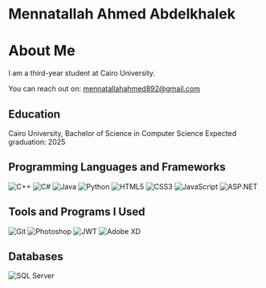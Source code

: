 # Mennatallah Ahmed Abdelkhalek

# About Me

I am a third-year student at Cairo University.

You can reach out on: mennatallahahmed892@gmail.com
## Education

Cairo University, Bachelor of Science in Computer Science 
Expected graduation: 2025

## Programming Languages and Frameworks

![C++](https://img.shields.io/badge/C++-00599C?style=flat&logo=c%2B%2B&logoColor=white)
![C#](https://img.shields.io/badge/C%23-239120?style=flat&logo=c-sharp&logoColor=white)
![Java](https://img.shields.io/badge/Java-ED8B00?style=flat&logo=java&logoColor=white)
![Python](https://img.shields.io/badge/Python-3776AB?style=flat&logo=python&logoColor=white)
![HTML5](https://img.shields.io/badge/HTML5-E34F26?style=flat&logo=html5&logoColor=white)
![CSS3](https://img.shields.io/badge/CSS3-1572B6?style=flat&logo=css3&logoColor=white)
![JavaScript](https://img.shields.io/badge/JavaScript-F7DF1E?style=flat&logo=javascript&logoColor=black)
![ASP.NET](https://img.shields.io/badge/ASP.NET-512BD4?style=flat&logo=dotnet&logoColor=white)


## Tools and Programs I Used
![Git](https://img.shields.io/badge/Git-F05032?style=flat&logo=git&logoColor=white)
![Photoshop](https://img.shields.io/badge/Photoshop-31A8FF?style=flat&logo=adobe-photoshop&logoColor=white)
![JWT](https://img.shields.io/badge/JWT-000000?style=flat&logo=json-web-tokens&logoColor=white)
![Adobe XD](https://img.shields.io/badge/Adobe%20XD-FF61F6?style=flat&logo=adobe-xd&logoColor=white)

## Databases
![SQL Server](https://img.shields.io/badge/SQL%20Server-CC2927?style=flat-square&logo=microsoft-sql-server&logoColor=white)

